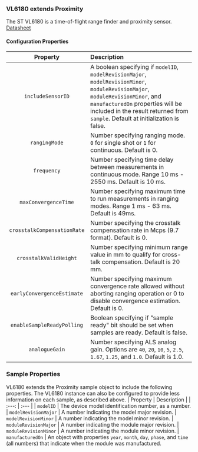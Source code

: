 ### VL6180 extends Proximity

The ST VL6180 is a time-of-flight range finder and proximity sensor. [Datasheet](https://www.st.com/resource/en/datasheet/vl6180x.pdf)

#### Configuration Properties
| Property | Description |
| :---: | :--- |
| `includeSensorID` | A boolean specifying if `modelID`, `modelRevisionMajor`, `modelRevisionMinor`, `moduleRevisionMajor`, `moduleRevisionMinor`, and `manufacturedOn` properties will be included in the result returned from `sample`. Default at initialization is false.
| `rangingMode` | Number specifying ranging mode. `0` for single shot or `1` for continuous. Default is 0.  
| `frequency` | Number specifying time delay between measurements in continuous mode. Range 10 ms - 2550 ms. Default is 10 ms.
| `maxConvergenceTime` | Number specifying maximum time to run measurements in ranging modes. Range 1 ms - 63 ms. Default is 49ms.
| `crosstalkCompensationRate` | Number specifying the crosstalk compensation rate in Mcps (9.7 format). Default is 0.
| `crosstalkValidHeight` | Number specifying minimum range value in mm to qualify for cross-talk compensation. Default is 20 mm.
| `earlyConvergenceEstimate` | Number specifying maximum convergence rate allowed without aborting ranging operation or 0 to disable convergence estimation. Default is 0.
| `enableSampleReadyPolling` | Boolean specifying if "sample ready" bit should be set when samples are ready. Default is false.
| `analogueGain` | Number specifying ALS analog gain. Options are `40`, `20`, `10`, `5`, `2.5`, `1.67`, `1.25`, and `1.0`. Default is 1.0. 


### Sample Properties
VL6180 extends the Proximity sample object to include the following properties. The VL6180 instance can also be configured to provide less information on each sample, as described above.
| Property | Description |
| :---: | :--- |
| `modelID` | The device model identification number, as a number.
| `modelRevisionMajor` | A number indicating the model major revision.
| `modelRevisionMinor` | A number indicating the model minor revision.
| `moduleRevisionMajor` | A number indicating the module major revision.
| `moduleRevisionMinor` | A number indicating the module minor revision.
| `manufacturedOn` | An object with properties `year`, `month`, `day`, `phase`, and `time` (all numbers) that indicate when the module was manufactured.